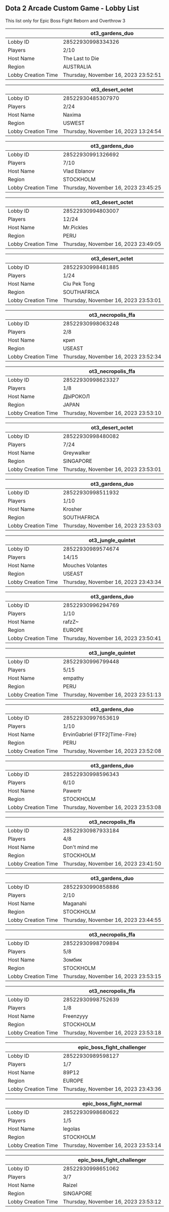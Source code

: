 ## Dota 2 Arcade Custom Game - Lobby List

This list only for Epic Boss Fight Reborn and Overthrow 3

|  | ot3_gardens_duo |
| ------ | ------ |
| Lobby ID | 28522930998334326 |
| Players | 2/10 |
| Host Name | The Last to Die |
| Region | AUSTRALIA |
| Lobby Creation Time | Thursday, November 16, 2023 23:52:51 |


|  | ot3_desert_octet |
| ------ | ------ |
| Lobby ID | 28522930485307970 |
| Players | 2/24 |
| Host Name | Naxima |
| Region | USWEST |
| Lobby Creation Time | Thursday, November 16, 2023 13:24:54 |


|  | ot3_gardens_duo |
| ------ | ------ |
| Lobby ID | 28522930991326692 |
| Players | 7/10 |
| Host Name | Vlad Eblanov |
| Region | STOCKHOLM |
| Lobby Creation Time | Thursday, November 16, 2023 23:45:25 |


|  | ot3_desert_octet |
| ------ | ------ |
| Lobby ID | 28522930994803007 |
| Players | 12/24 |
| Host Name | Mr.Pickles |
| Region | PERU |
| Lobby Creation Time | Thursday, November 16, 2023 23:49:05 |


|  | ot3_desert_octet |
| ------ | ------ |
| Lobby ID | 28522930998481885 |
| Players | 1/24 |
| Host Name | Ciu Pek Tong |
| Region | SOUTHAFRICA |
| Lobby Creation Time | Thursday, November 16, 2023 23:53:01 |


|  | ot3_necropolis_ffa |
| ------ | ------ |
| Lobby ID | 28522930998063248 |
| Players | 2/8 |
| Host Name | крип |
| Region | USEAST |
| Lobby Creation Time | Thursday, November 16, 2023 23:52:34 |


|  | ot3_necropolis_ffa |
| ------ | ------ |
| Lobby ID | 28522930998623327 |
| Players | 1/8 |
| Host Name | ДЫРОКОЛ |
| Region | JAPAN |
| Lobby Creation Time | Thursday, November 16, 2023 23:53:10 |


|  | ot3_desert_octet |
| ------ | ------ |
| Lobby ID | 28522930998480082 |
| Players | 7/24 |
| Host Name | Greywalker |
| Region | SINGAPORE |
| Lobby Creation Time | Thursday, November 16, 2023 23:53:01 |


|  | ot3_gardens_duo |
| ------ | ------ |
| Lobby ID | 28522930998511932 |
| Players | 1/10 |
| Host Name | Krosher |
| Region | SOUTHAFRICA |
| Lobby Creation Time | Thursday, November 16, 2023 23:53:03 |


|  | ot3_jungle_quintet |
| ------ | ------ |
| Lobby ID | 28522930989574674 |
| Players | 14/15 |
| Host Name | Mouches Volantes |
| Region | USEAST |
| Lobby Creation Time | Thursday, November 16, 2023 23:43:34 |


|  | ot3_gardens_duo |
| ------ | ------ |
| Lobby ID | 28522930996294769 |
| Players | 1/10 |
| Host Name | rafzZ~ |
| Region | EUROPE |
| Lobby Creation Time | Thursday, November 16, 2023 23:50:41 |


|  | ot3_jungle_quintet |
| ------ | ------ |
| Lobby ID | 28522930996799448 |
| Players | 5/15 |
| Host Name | empathy |
| Region | PERU |
| Lobby Creation Time | Thursday, November 16, 2023 23:51:13 |


|  | ot3_gardens_duo |
| ------ | ------ |
| Lobby ID | 28522930997653619 |
| Players | 1/10 |
| Host Name | ErvinGabriel {FTF2∫Time-Fire} |
| Region | PERU |
| Lobby Creation Time | Thursday, November 16, 2023 23:52:08 |


|  | ot3_gardens_duo |
| ------ | ------ |
| Lobby ID | 28522930998596343 |
| Players | 6/10 |
| Host Name | Pawertr |
| Region | STOCKHOLM |
| Lobby Creation Time | Thursday, November 16, 2023 23:53:08 |


|  | ot3_necropolis_ffa |
| ------ | ------ |
| Lobby ID | 28522930987933184 |
| Players | 4/8 |
| Host Name | Don't mind me |
| Region | STOCKHOLM |
| Lobby Creation Time | Thursday, November 16, 2023 23:41:50 |


|  | ot3_gardens_duo |
| ------ | ------ |
| Lobby ID | 28522930990858886 |
| Players | 2/10 |
| Host Name | Maganahi |
| Region | STOCKHOLM |
| Lobby Creation Time | Thursday, November 16, 2023 23:44:55 |


|  | ot3_necropolis_ffa |
| ------ | ------ |
| Lobby ID | 28522930998709894 |
| Players | 5/8 |
| Host Name | Зомбик |
| Region | STOCKHOLM |
| Lobby Creation Time | Thursday, November 16, 2023 23:53:15 |


|  | ot3_necropolis_ffa |
| ------ | ------ |
| Lobby ID | 28522930998752639 |
| Players | 1/8 |
| Host Name | Freenzyyy |
| Region | STOCKHOLM |
| Lobby Creation Time | Thursday, November 16, 2023 23:53:18 |


|  | epic_boss_fight_challenger |
| ------ | ------ |
| Lobby ID | 28522930989598127 |
| Players | 1/7 |
| Host Name | 89P12 |
| Region | EUROPE |
| Lobby Creation Time | Thursday, November 16, 2023 23:43:36 |


|  | epic_boss_fight_normal |
| ------ | ------ |
| Lobby ID | 28522930998680622 |
| Players | 1/5 |
| Host Name | legolas |
| Region | STOCKHOLM |
| Lobby Creation Time | Thursday, November 16, 2023 23:53:14 |


|  | epic_boss_fight_challenger |
| ------ | ------ |
| Lobby ID | 28522930998651062 |
| Players | 3/7 |
| Host Name | Raizel |
| Region | SINGAPORE |
| Lobby Creation Time | Thursday, November 16, 2023 23:53:12 |


